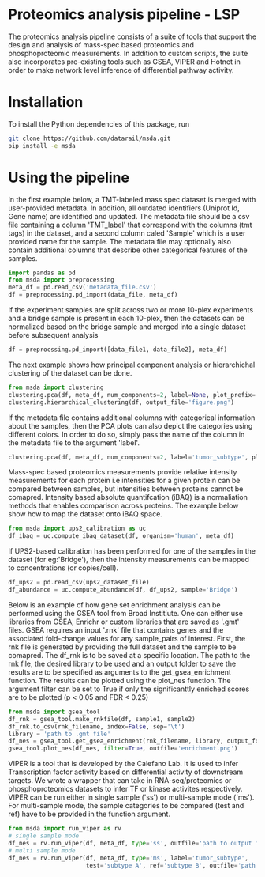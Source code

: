 # Proteomics analysis pipeline - LSP
The proteomics analysis pipeline consists of a suite of tools that support the design and analysis of mass-spec based proteomics and phosphoproteomic measurements. In addition to custom scripts, the suite also incorporates pre-existing tools such as GSEA, VIPER and Hotnet in order to make network level inference of differential pathway activity.

# Installation
To install the Python dependencies of this package, run
```bash
git clone https://github.com/datarail/msda.git
pip install -e msda
```

# Using the pipeline
In the first example below, a TMT-labeled mass spec dataset is merged with user-provided metadata.  In addition, all outdated identifiers (Uniprot Id, Gene name) are identified and updated. The metadata file should be a csv file containing a column 'TMT_label' that correspond with the columns (tmt tags) in the dataset, and a second column caled 'Sample' which is a user provided name for the sample. The metadata file may optionally also contain additional columns that describe other categorical features of the samples.
```python
import pandas as pd
from msda import preprocessing
meta_df = pd.read_csv('metadata_file.csv')
df = preprocessing.pd_import(data_file, meta_df)
```
If the experiment samples are split across two or more 10-plex experiments and a bridge sample is present in each 10-plex, then the datasets can be normalized based on the bridge sample and merged into a single dataset before subsequent analysis
```python
df = preprocssing.pd_import([data_file1, data_file2], meta_df)
```
The next example shows how principal component analysis or hierarchichal clustering of the dataset can be done. 
``` python
from msda import clustering
clustering.pca(df, meta_df, num_components=2, label=None, plot_prefix='pca_')
clustering.hierarchical_clustering(df, output_file='figure.png')
```
If the metadata file contains additional columns with categorical information about the samples, then the PCA plots can also depict the categories using different colors. In order to do so, simply pass the name of the column in the metadata file to the argument 'label'.
``` python
clustering.pca(df, meta_df, num_components=2, label='tumor_subtype', plot_prefix='pca_')
```

Mass-spec based proteomics measurements provide relative intensity measurements for each protein i.e intensities for a given protein can be compared between samples, but intensities between proteins cannot be comapred. Intensity based absolute quantifcation (iBAQ) is a  normaliation methods that enables comparison across proteins. The example below show how to map the dataset onto iBAQ space.
```python
from msda import ups2_calibration as uc
df_ibaq = uc.compute_ibaq_dataset(df, organism='human', meta_df)
```

If UPS2-based calibration has been performed for one of the samples in the dataset (for eg:'Bridge'), then the intensity measurements can be mapped to concentrations (or copies/cell).
```python
df_ups2 = pd.read_csv(ups2_dataset_file)
df_abundance = uc.compute_abundance(df, df_ups2, sample='Bridge')
```

Below is an example of how gene set enrichment analysis can be performed using the GSEA tool from Broad Institiute. One can either use libraries from GSEA, Enrichr or custom libraries that are saved as '.gmt' files. GSEA requires an input '.rnk' file that contains genes and the associated fold-change values for any sample_pairs of interest. First, the rnk file is generated by providing the full dataset and the sample to be comapred. The df_rnk is to be saved at a specific location. The path to the rnk file, the desired library to be used and an output folder to save the results are to be specified as arguments to the get_gsea_enrichment function. The results can be plotted using the plot_nes function. The argument filter can be set to True if only the significanttly enriched scores are to be plotted (p < 0.05 and FDR < 0.25)
```python
from msda import gsea_tool
df_rnk = gsea_tool.make_rnkfile(df, sample1, sample2)
df_rnk.to_csv(rnk_filename, index=False, sep='\t')
library = 'path to .gmt file'
df_nes = gsea_tool.get_gsea_enrichment(rnk_filename, library, output_folder)
gsea_tool.plot_nes(df_nes, filter=True, outfile='enrichment.png')
```
VIPER is a tool that is developed by the Calefano Lab. It is used to infer Transcription factor activity based on differential activity of downstream targets. We wrote a wrapper that can take in RNA-seq/proteomics or phosphoproteomics datasets to infer TF or kinase activites respectively. VIPER can be run either in single sample ('ss') or multi-sample mode ('ms'). For multi-sample mode, the sample categories to be compared (test and ref) have to be provided in the function argument.
```python
from msda import run_viper as rv
# single sample mode
df_nes = rv.run_viper(df, meta_df, type='ss', outfile='path to output file') 
# multi sample mode
df_nes = rv.run_viper(df, meta_df, type='ms', label='tumor_subtype', 
                      test='subtype A', ref='subtype B', outfile='path to output file') 
```

